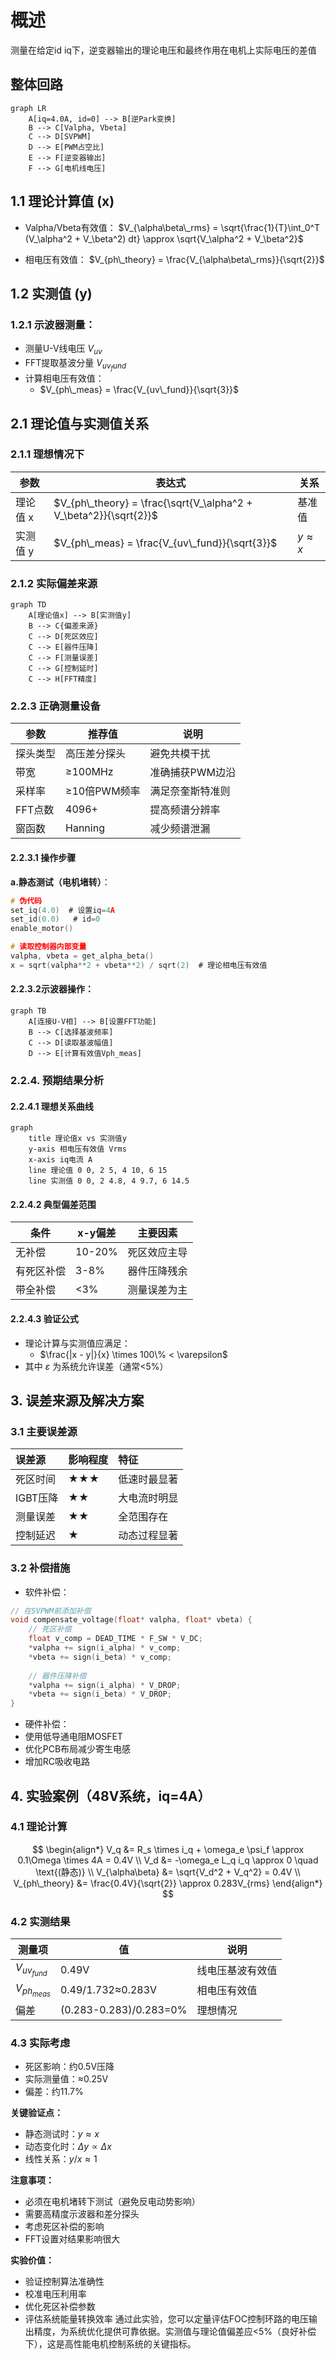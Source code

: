 # 概述
测量在给定id iq下，逆变器输出的理论电压和最终作用在电机上实际电压的差值

## 整体回路
``` mermaid
graph LR
    A[iq=4.0A, id=0] --> B[逆Park变换]
    B --> C[Valpha, Vbeta]
    C --> D[SVPWM]
    D --> E[PWM占空比]
    E --> F[逆变器输出]
    F --> G[电机线电压]
``` 

## 1.1 理论计算值 (x)
- Valpha/Vbeta有效值：
$V_{\alpha\beta\_rms} = \sqrt{\frac{1}{T}\int_0^T (V_\alpha^2 + V_\beta^2) dt} \approx \sqrt{V_\alpha^2 + V_\beta^2}$

- 相电压有效值：
$V_{ph\_theory} = \frac{V_{\alpha\beta\_rms}}{\sqrt{2}}$

## 1.2 实测值 (y)

### 1.2.1 示波器测量：
- 测量U-V线电压 $V_{uv}$
- FFT提取基波分量 $V_{uv_fund}$
- 计算相电压有效值：
    - $V_{ph\_meas} = \frac{V_{uv\_fund}}{\sqrt{3}}$

## 2.1 理论值与实测值关系
### 2.1.1 理想情况下
| 参数| 表达式| 关系|
|----|------|----|
| 理论值 x   | $V_{ph\_theory} = \frac{\sqrt{V_\alpha^2 + V_\beta^2}}{\sqrt{2}}$| 基准值         |
| 实测值 y   | $V_{ph\_meas} = \frac{V_{uv\_fund}}{\sqrt{3}}$                   | $y \approx x$ |

### 2.1.2 实际偏差来源
```mermaid
graph TD
    A[理论值x] --> B[实测值y]
    B --> C{偏差来源}
    C --> D[死区效应]
    C --> E[器件压降]
    C --> F[测量误差]
    C --> G[控制延时]
    C --> H[FFT精度]
```
### 2.2.3 正确测量设备
| 参数       | 推荐值     | 说明                 |
|------------|------------|----------------------|
| 探头类型   | 高压差分探头 | 避免共模干扰         |
| 带宽       | ≥100MHz    | 准确捕获PWM边沿      |
| 采样率     | ≥10倍PWM频率 | 满足奈奎斯特准则     |
| FFT点数    | 4096+      | 提高频谱分辨率       |
| 窗函数     | Hanning    | 减少频谱泄漏         |

#### 2.2.3.1 操作步骤
**a.静态测试（电机堵转）**：
```C
# 伪代码
set_iq(4.0)  # 设置iq=4A
set_id(0.0)   # id=0
enable_motor()

# 读取控制器内部变量
valpha, vbeta = get_alpha_beta()
x = sqrt(valpha**2 + vbeta**2) / sqrt(2)  # 理论相电压有效值
```
#### 2.2.3.2示波器操作：
```mermaid
graph TB
    A[连接U-V相] --> B[设置FFT功能]
    B --> C[选择基波频率]
    C --> D[读取基波幅值]
    D --> E[计算有效值Vph_meas]
```
### 2.2.4. 预期结果分析
#### 2.2.4.1 理想关系曲线

```mermaid
graph
    title 理论值x vs 实测值y
    y-axis 相电压有效值 Vrms
    x-axis iq电流 A
    line 理论值 0 0, 2 5, 4 10, 6 15
    line 实测值 0 0, 2 4.8, 4 9.7, 6 14.5
```

#### 2.2.4.2 典型偏差范围
| 条件       | x-y偏差 | 主要因素     |
|------------|---------|--------------|
| 无补偿     | 10-20%  | 死区效应主导 |
| 有死区补偿 | 3-8%    | 器件压降残余 |
| 带全补偿   | <3%     | 测量误差为主 |

#### 2.2.4.3 验证公式
- 理论计算与实测值应满足：
  - $\frac{|x - y|}{x} \times 100\% < \varepsilon$
- 其中 $\varepsilon$ 为系统允许误差（通常<5%）

## 3. 误差来源及解决方案
### 3.1 主要误差源
| 误差源     | 影响程度 | 特征           |
|:-----------|:---------|:---------------|
| 死区时间   | ★★★      | 低速时最显著   |
| IGBT压降   | ★★       | 大电流时明显   |
| 测量误差   | ★★       | 全范围存在     |
| 控制延迟   | ★        | 动态过程显著   |

### 3.2 补偿措施
- 软件补偿：
```c
// 在SVPWM前添加补偿
void compensate_voltage(float* valpha, float* vbeta) {
    // 死区补偿
    float v_comp = DEAD_TIME * F_SW * V_DC;
    *valpha += sign(i_alpha) * v_comp;
    *vbeta += sign(i_beta) * v_comp;
    
    // 器件压降补偿
    *valpha += sign(i_alpha) * V_DROP;
    *vbeta += sign(i_beta) * V_DROP;
}
```

- 硬件补偿：
- 使用低导通电阻MOSFET
- 优化PCB布局减少寄生电感
- 增加RC吸收电路

## 4. 实验案例（48V系统，iq=4A）
### 4.1 理论计算
$$
\begin{align*}
V_q &= R_s \times i_q + \omega_e \psi_f \approx 0.1\Omega \times 4A = 0.4V \\
V_d &= -\omega_e L_q i_q \approx 0 \quad \text{(静态)} \\
V_{\alpha\beta} &= \sqrt{V_d^2 + V_q^2} = 0.4V \\
V_{ph\_theory} &= \frac{0.4V}{\sqrt{2}} \approx 0.283V_{rms}
\end{align*}
$$

### 4.2 实测结果
| 测量项              | 值                | 说明           |
|---------------------|-------------------|----------------|
| $V_{{uv}_{fund}}$       | 0.49V             | 线电压基波有效值 |
| $V_{{ph}_{meas}}$       | 0.49/1.732≈0.283V | 相电压有效值   |
| 偏差                | (0.283-0.283)/0.283=0% | 理想情况       |
### 4.3 实际考虑
- 死区影响：约0.5V压降
- 实际测量值：≈0.25V
- 偏差：约11.7%

**关键验证点：**
  - 静态测试时：$y \approx x$
  - 动态变化时：$\Delta y \propto \Delta x$
  - 线性关系：$y/x \approx 1$

**注意事项：**
- 必须在电机堵转下测试（避免反电动势影响）
- 需要高精度示波器和差分探头
- 考虑死区补偿的影响
- FFT设置对结果影响很大

**实验价值：**
- 验证控制算法准确性
- 校准电压利用率
- 优化死区补偿参数
- 评估系统能量转换效率
通过此实验，您可以定量评估FOC控制环路的电压输出精度，为系统优化提供可靠依据。实测值与理论值偏差应<5%（良好补偿下），这是高性能电机控制系统的关键指标。


